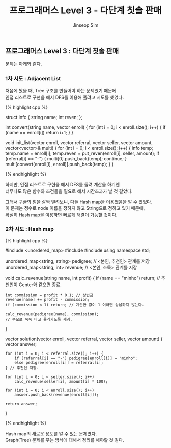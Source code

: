 ﻿---
layout: post
title: "프로그래머스 Level 3 - 다단계 칫솔 판매"
categories: Programmers
tags: [cpp]
author:
  - Jinseop Sim
---

## 프로그래머스 Level 3 : 다단계 칫솔 판매

문제는 아래와 같다.  

### 1차 시도 : Adjacent List
처음에 봤을 때, Tree 구조를 만들어야 하는 문제였기 때문에  
인접 리스트로 구현을 해서 DFS를 이용해 풀려고 시도를 했었다.  

{% highlight cpp %}

struct info {
    string name;
    int reven;
};

int convert(string name, vector<string> enroll) {
    for (int i = 0; i < enroll.size(); i++) {
        if (name == enroll[i]) return i+1;
    }
}

void init_list(vector<string> enroll, vector<string> referral, vector<string> seller, vector<int> amount, vector<vector<info>>& multi) {
    for (int i = 0; i < enroll.size(); i++) {
        info temp;
        temp.name = enroll[i]; temp.reven = put_reven(enroll[i], seller, amount);
        if (referral[i] == "-") {
            multi[0].push_back(temp); continue;
        }
        multi[convert(enroll[i], enroll)].push_back(temp);
    }
}

{% endhighlight %}  

하지만, 인접 리스트로 구현을 해서 DFS를 돌려 계산을 하기엔  
너무나도 많은 함수와 조건들을 필요로 해서 시간초과가 날 것 같았다.  

그래서 구글의 힘을 살짝 빌려보니, 다들 Hash map을 이용했음을 알 수 있었다.  
이 문제는 정수로 node 이름을 정하지 않고 String으로 정하고 있기 때문에,  
확실히 Hash map을 이용하면 빠르게 해결이 가능할 것이다.  

### 2차 시도 : Hash map

{% highlight cpp %}

#include <unordered_map>
#include <vector>
#include <iostream>
using namespace std;


unordered_map<string, string> pedigree; // <본인, 추천인> 관계를 저장
unordered_map<string, int> revenue; // <본인, 소득> 관계를 저장

void calc_revenue(string name, int profit) {
    if (name == "minho") return;
    // 추천인이 Center와 같으면 종료.

    int commission = profit * 0.1; // 상납금
    revenue[name] += profit - commission; 
    if (commission < 1) return; // 계산한 값이 1 이하면 상납하지 않는다.

    calc_revenue(pedigree[name], commission);
    // 부모로 쭉쭉 타고 올라가도록 재귀.
}

vector<int> solution(vector<string> enroll, vector<string> referral, vector<string> seller, vector<int> amount) {
    vector<int> answer;

    for (int i = 0; i < referral.size(); i++) {
        if (referral[i] == "-") pedigree[enroll[i]] = "minho";
        else pedigree[enroll[i]] = referral[i];
    } // 추천인 저장.

    for (int i = 0; i < seller.size(); i++)
        calc_revenue(seller[i], amount[i] * 100);

    for (int i = 0; i < enroll.size(); i++)
        answer.push_back(revenue[enroll[i]]);

    return answer;
}

{% endhighlight %}

Hash map의 새로운 용도를 알 수 있는 문제였다.  
Graph(Tree) 문제를 푸는 방식에 대해서 정리를 해야할 것 같다.